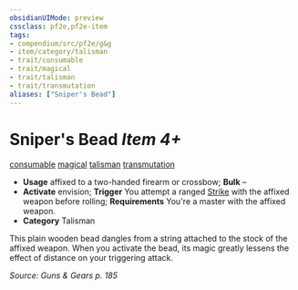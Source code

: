 ```yaml
---
obsidianUIMode: preview
cssclass: pf2e,pf2e-item
tags:
- compendium/src/pf2e/g&g
- item/category/talisman
- trait/consumable
- trait/magical
- trait/talisman
- trait/transmutation
aliases: ["Sniper's Bead"]
---
```

# Sniper's Bead *Item 4+*  
[consumable](/rules/traits/consumable.md)  [magical](/rules/traits/magical.md)  [talisman](/rules/traits/talisman.md)  [transmutation](/rules/traits/transmutation.md)  

- **Usage** affixed to a two-handed firearm or crossbow; **Bulk** –
- **Activate** envision; **Trigger** You attempt a ranged [Strike](/rules/actions/strike.md) with the affixed weapon before rolling; **Requirements** You're a master with the affixed weapon.
- **Category** Talisman

This plain wooden bead dangles from a string attached to the stock of the affixed weapon. When you activate the bead, its magic greatly lessens the effect of distance on your triggering attack.

*Source: Guns & Gears p. 185*